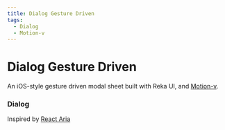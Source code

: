 ```yaml
---
title: Dialog Gesture Driven
tags:
  - Dialog
  - Motion-v
---
```


# Dialog Gesture Driven

<Description>

An iOS-style gesture driven modal sheet built with Reka UI, and [Motion-v](https://motion.unovue.com/).

</Description>

<Tags />

<ComponentPreview type="example"  name="DialogGestureDriven" />

<ExampleSection>

### Dialog

<Callout type="info" title="Credit">

 Inspired by [React Aria](https://react-spectrum.adobe.com/react-aria/examples/framer-modal-sheet.html)

 </Callout>

</ExampleSection>

